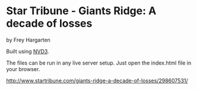 Star Tribune - Giants Ridge: A decade of losses
================

by Frey Hargarten

Built using [NVD3](http://nvd3.org/).

The files can be run in any live server setup. Just open the index.html file in your browser.

http://www.startribune.com/giants-ridge-a-decade-of-losses/298607531/
